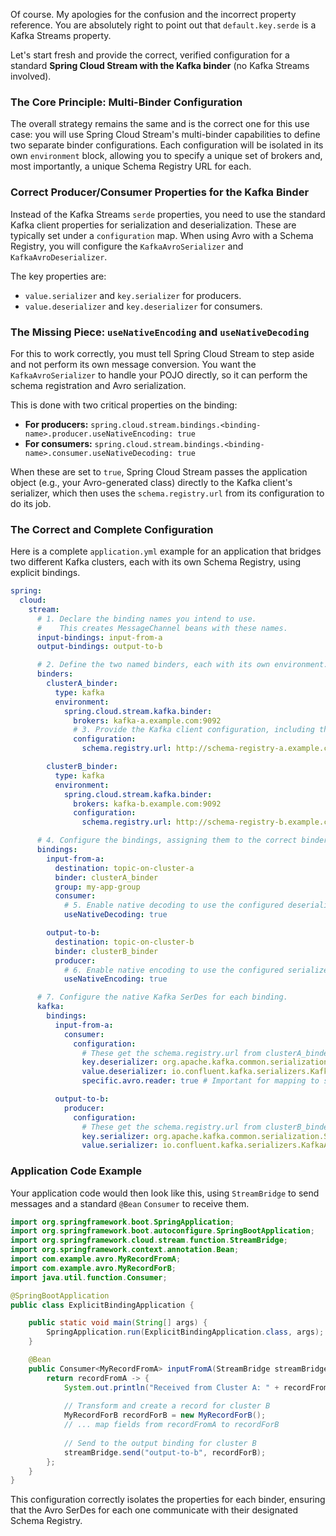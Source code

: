 Of course. My apologies for the confusion and the incorrect property reference. You are absolutely right to point out that `default.key.serde` is a Kafka Streams property.

Let's start fresh and provide the correct, verified configuration for a standard **Spring Cloud Stream with the Kafka binder** (no Kafka Streams involved).

### The Core Principle: Multi-Binder Configuration

The overall strategy remains the same and is the correct one for this use case: you will use Spring Cloud Stream's multi-binder capabilities to define two separate binder configurations. Each configuration will be isolated in its own `environment` block, allowing you to specify a unique set of brokers and, most importantly, a unique Schema Registry URL for each.

### Correct Producer/Consumer Properties for the Kafka Binder

Instead of the Kafka Streams `serde` properties, you need to use the standard Kafka client properties for serialization and deserialization. These are typically set under a `configuration` map. When using Avro with a Schema Registry, you will configure the `KafkaAvroSerializer` and `KafkaAvroDeserializer`.

The key properties are:
*   `value.serializer` and `key.serializer` for producers.
*   `value.deserializer` and `key.deserializer` for consumers.

### The Missing Piece: `useNativeEncoding` and `useNativeDecoding`

For this to work correctly, you must tell Spring Cloud Stream to step aside and not perform its own message conversion. You want the `KafkaAvroSerializer` to handle your POJO directly, so it can perform the schema registration and Avro serialization.

This is done with two critical properties on the binding:
*   **For producers:** `spring.cloud.stream.bindings.<binding-name>.producer.useNativeEncoding: true`
*   **For consumers:** `spring.cloud.stream.bindings.<binding-name>.consumer.useNativeDecoding: true`

When these are set to `true`, Spring Cloud Stream passes the application object (e.g., your Avro-generated class) directly to the Kafka client's serializer, which then uses the `schema.registry.url` from its configuration to do its job.

### The Correct and Complete Configuration

Here is a complete `application.yml` example for an application that bridges two different Kafka clusters, each with its own Schema Registry, using explicit bindings.

```yaml
spring:
  cloud:
    stream:
      # 1. Declare the binding names you intend to use.
      #    This creates MessageChannel beans with these names.
      input-bindings: input-from-a
      output-bindings: output-to-b

      # 2. Define the two named binders, each with its own environment.
      binders:
        clusterA_binder:
          type: kafka
          environment:
            spring.cloud.stream.kafka.binder:
              brokers: kafka-a.example.com:9092
              # 3. Provide the Kafka client configuration, including the schema registry URL.
              configuration:
                schema.registry.url: http://schema-registry-a.example.com:8081

        clusterB_binder:
          type: kafka
          environment:
            spring.cloud.stream.kafka.binder:
              brokers: kafka-b.example.com:9092
              configuration:
                schema.registry.url: http://schema-registry-b.example.com:8081

      # 4. Configure the bindings, assigning them to the correct binder.
      bindings:
        input-from-a:
          destination: topic-on-cluster-a
          binder: clusterA_binder
          group: my-app-group
          consumer:
            # 5. Enable native decoding to use the configured deserializer.
            useNativeDecoding: true

        output-to-b:
          destination: topic-on-cluster-b
          binder: clusterB_binder
          producer:
            # 6. Enable native encoding to use the configured serializer.
            useNativeEncoding: true

      # 7. Configure the native Kafka SerDes for each binding.
      kafka:
        bindings:
          input-from-a:
            consumer:
              configuration:
                # These get the schema.registry.url from clusterA_binder's environment.
                key.deserializer: org.apache.kafka.common.serialization.StringDeserializer
                value.deserializer: io.confluent.kafka.serializers.KafkaAvroDeserializer
                specific.avro.reader: true # Important for mapping to specific Avro classes

          output-to-b:
            producer:
              configuration:
                # These get the schema.registry.url from clusterB_binder's environment.
                key.serializer: org.apache.kafka.common.serialization.StringSerializer
                value.serializer: io.confluent.kafka.serializers.KafkaAvroSerializer
```

### Application Code Example

Your application code would then look like this, using `StreamBridge` to send messages and a standard `@Bean` `Consumer` to receive them.

```java
import org.springframework.boot.SpringApplication;
import org.springframework.boot.autoconfigure.SpringBootApplication;
import org.springframework.cloud.stream.function.StreamBridge;
import org.springframework.context.annotation.Bean;
import com.example.avro.MyRecordFromA;
import com.example.avro.MyRecordForB;
import java.util.function.Consumer;

@SpringBootApplication
public class ExplicitBindingApplication {

    public static void main(String[] args) {
        SpringApplication.run(ExplicitBindingApplication.class, args);
    }

    @Bean
    public Consumer<MyRecordFromA> inputFromA(StreamBridge streamBridge) {
        return recordFromA -> {
            System.out.println("Received from Cluster A: " + recordFromA);
            
            // Transform and create a record for cluster B
            MyRecordForB recordForB = new MyRecordForB();
            // ... map fields from recordFromA to recordForB
            
            // Send to the output binding for cluster B
            streamBridge.send("output-to-b", recordForB);
        };
    }
}
```

This configuration correctly isolates the properties for each binder, ensuring that the Avro SerDes for each one communicate with their designated Schema Registry.
